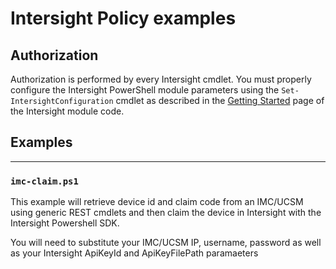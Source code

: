 # Intersight Policy examples

## Authorization

Authorization is performed by every Intersight cmdlet. You must properly configure the Intersight PowerShell module parameters using the `Set-IntersightConfiguration` cmdlet as described in the [Getting Started](https://github.com/CiscoDevNet/intersight-powershell/blob/master/GettingStarted.md) page of the Intersight module code.

## Examples

---

### `imc-claim.ps1`

This example will retrieve device id and claim code from an IMC/UCSM using generic REST cmdlets and then claim the device in Intersight with the Intersight Powershell SDK.

You will need to substitute your IMC/UCSM IP, username, password as well as your Intersight ApiKeyId and ApiKeyFilePath paramaeters
